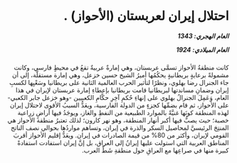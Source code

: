 <h1 dir="rtl">احتلال إيران لعربستان (الأحواز) .</h1>

<h5 dir="rtl">العام الهجري:  1343

العام الميلادي: 1924

</h5>

<p dir="rtl">كانت منطقةُ الأحواز تسمَّى عربستان، وهي إمارةٌ عربيةٌ تقعُ في محيطٍ فارسي، وكانت مشمولةً برعايةٍ بريطانيةٍ يحكُمُها أميرُ الشيخ حسين خزعل، وهي إمارة مستقلَّة، إلى أن جاء الجنرال رضا بهلوي، ونظرًا لتأثير الحرب العالمية الثانية على بريطانيا وسَعْيِها لكسبِ إيران وضمانِ مساندتها لبريطانيا قامت بريطانيا بإعطاءِ إمارة عربستان لإيران في هذا العام، وَعَمِلَ الجنرالُ بهلوي على إنهاءِ حُكمِ آخِرِ حکَّامِ الکعبيين -وهو خزعل جابر الکعبي- على الأحواز، ثم قام بضمِّها كجزءٍ من الدولة الفارسية، ويعَدُّ السببُ الأقوى لاحتلال إيران لهذه المنطقة كونَها غنيَّةً بالموارد الطبيعية من النفطِ والغاز، ويوجَدُ فيها أراضٍ زراعية خصبة؛ حيث يصبُّ فيها أكبر أنهار المنطقة، وهو نهر كارون؛ لذلك تعتبرُ منطقة الأحواز هي المنتِجَ الرئيسيَّ لمحاصيل السكر والذرة في إيران، وتساهم مواردُها بحوالي نصف الناتج القومي لإيران، وأكثر من 80% من قيمة الصادرات في إيران. ويعَدُّ إقليم الأحواز أقربَ المناطق العربية التي استولت عليها إيرانُ إلى العراق، بل إنَّ إيران استفادت استفادةً كبيرة منها في صراعِها مع العراقِ حول منطقةِ شَطِّ العرب.</p></br>
